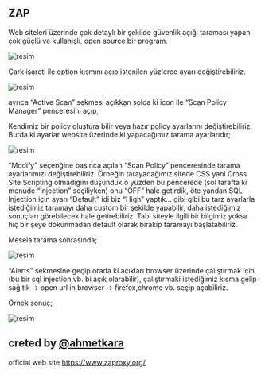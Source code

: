 ## ZAP

Web siteleri üzerinde çok detaylı bir şekilde güvenlik açığı taraması yapan çok güçlü ve kullanışlı, open source bir program.

![resim](https://user-images.githubusercontent.com/18248422/202848919-79b2fa5b-a3cf-4ce4-ab4c-a8dcac3454df.png)

Çark işareti ile option kısmını açıp istenilen yüzlerce ayarı değiştirebiliriz.
 
![resim](https://user-images.githubusercontent.com/18248422/202848930-0b1fc59d-0b72-4989-a889-f704f4999505.png)

ayrıca “Active Scan” sekmesi açıkkan solda ki icon ile “Scan Policy Manager” penceresini açıp,
 
Kendimiz bir policy oluştura bilir veya hazır policy ayarlarını değiştirebiliriz. Burda ki ayarlar website üzerinde ki yapacağımız tarama ayarlarıdır;

![resim](https://user-images.githubusercontent.com/18248422/202848939-aa05a0a4-6bdd-41b0-91ca-fa75a5ad2ac7.png)

“Modify” seçenğine basınca açılan “Scan Policy” penceresinde tarama ayarlarımızı değiştirebiliriz. Örneğin tarayacağımız sitede CSS yani Cross Site Scripting olmadığını düşündük o yüzden bu pencerede (sol tarafta ki menude “Injection” seçiliyken) onu “OFF” hale getirdik, öte yandan SQL Injection için ayarı “Default” idi biz “High” yaptık... gibi gibi bu tarz ayarlarla istediğimiz taramayı daha custom bir şekilde yapabilir, daha istediğimiz sonuçları görebilecek hale getirebiliriz. Tabi siteyle ilgili bir bilgimiz yoksa hiç bir şeye dokunmadan default olarak bırakıp taramayı başlatabiliriz. 
 
Mesela tarama sonrasında;

![resim](https://user-images.githubusercontent.com/18248422/202848951-76af2cd9-efab-4fe0-aca9-c6ffcac728d6.png)

“Alerts” sekmesine geçip orada ki açıkları browser üzerinde çalıştırmak için (bu bir sql injection vb. bi açık olarabilir), çalıştırmaki istediğimiz kısma gelip sağ tık → open url in browser → firefox,chrome vb. seçip açabiliriz. 
 
Örnek sonuç;

![resim](https://user-images.githubusercontent.com/18248422/202848961-72fd0b3a-36dd-495e-9631-ca9b583068b5.png)

## creted by [@ahmetkara](https://github.com/ahmetQara)

 official web site https://www.zaproxy.org/
